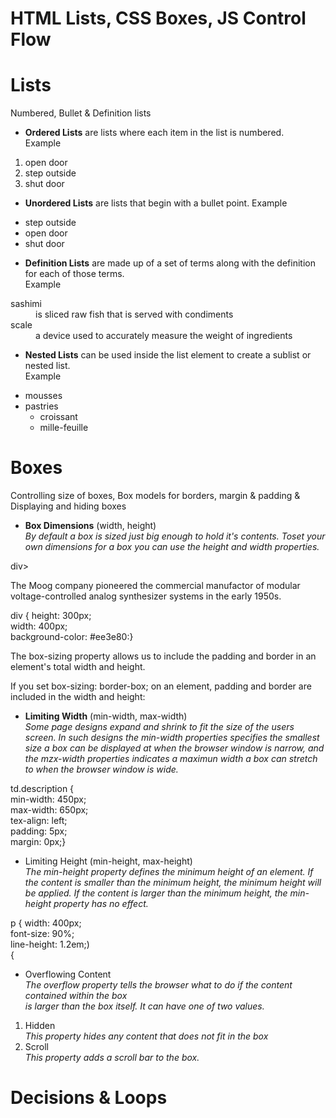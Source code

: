 # HTML Lists, CSS Boxes, JS Control Flow  

# Lists  
  Numbered, Bullet & Definition lists  
  
  - <b>Ordered Lists</b> are lists where each item in the list is numbered.  
  Example 
  <ol>  
    <li>open door</li>  
    <li>step outside</li>  
    <li>shut door</li>  
  </ol>  
  
  - <b>Unordered Lists</b> are lists that begin with a bullet point.
  Example  
  <ul>
    <li>step outside</li>
    <li>open door</li>
    <li>shut door</li>
  </ul>
  
  - <b>Definition Lists</b> are made up of a set of terms along with the definition
  for each of those terms.      
  Example  
  <dl>
    <dt>sashimi</dt>
    <dd>is sliced raw fish that is served with condiments</dd>  
    <dt>scale</dt>  
    <dd>a device used to accurately measure the weight of ingredients</dd>  
  </dl>  
  
  - <b>Nested Lists</b> can be used inside the list element to create a sublist
  or nested list.    
   Example    
  <ul>
    <li>mousses</li>
    <li>pastries  
      <ul>  
        <li>croissant</li>  
        <li>mille-feuille</li>  
      </ul>  
    </li>  
  </ul>  
  
# Boxes  
Controlling size of boxes, Box models for borders, margin & padding & 
Displaying and hiding boxes  

- <b>Box Dimensions</b> (width, height)  
_By default a box is sized just big enough to hold it's contents. Toset your own dimensions 
for a box you can use the height and width properties._

div>    
  <p>The Moog company pioneered the commercial manufactor of modular voltage-controlled analog
    synthesizer systems in the early 1950s.</p>
</div>  

div {
    height: 300px;  
    width: 400px;  
    background-color: #ee3e80:}

The box-sizing property allows us to include the padding and border in an element's total width and height.

If you set box-sizing: border-box; on an element, padding and border are included in the width and height:

- <b>Limiting Width</b> (min-width, max-width)  
*Some page designs expand and shrink to fit the size of the users screen. In such designs the min-width
properties specifies the smallest size a box can be displayed at when the browser window is narrow, and 
the mzx-width properties indicates a maximun width a box can stretch to when the browser window is wide.*  

td.description {  
    min-width: 450px;  
    max-width: 650px;  
    tex-align: left;  
    padding: 5px;  
    margin: 0px;}    
   
 - Limiting Height (min-height, max-height)  
 *The min-height property defines the minimum height of an element.
If the content is smaller than the minimum height, the minimum height will be applied.
If the content is larger than the minimum height, the min-height property has no effect.*  

p {
  width: 400px;  
  font-size: 90%;  
  line-height: 1.2em;)  
  {

- Overflowing Content  
*The overflow property tells the browser what to do if the content contained within the box  
is larger than the box itself. It can have one of two values.*  

1. Hidden  
  *This property hides any content that does not fit in the box*
2. Scroll  
  *This property adds a scroll bar to the box.*  

# Decisions & Loops  




